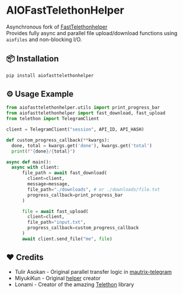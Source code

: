 # AIOFastTelethonHelper

Asynchronous fork of [FastTelethonhelper](https://github.com/MiyukiKun/FastTelethonHelper)  
Provides fully async and parallel file upload/download functions using `aiofiles` and non-blocking I/O.

## 📦 Installation
```bash
pip install aiofasttelethonhelper
```


## ⚙️ Usage Example
```python
from aiofasttelethonhelper.utils import print_progress_bar
from aiofasttelethonhelper import fast_download, fast_upload
from telethon import TelegramClient

client = TelegramClient("session", API_ID, API_HASH)

def custom_progress_callback(**kwargs):
  done, total = kwargs.get('done'), kwargs.get('total')
  print(f"{done}/{total}")

async def main():
  async with client:
      file_path = await fast_download(
        client=client, 
        message=message, 
        file_path="./downloads", # or ./downloads/file.txt
        progress_callback=print_progress_bar
      )

      file = await fast_upload(
        client=client,
        file_path="input.txt",
        progress_callback=custom_progress_callback
      )
      await client.send_file("me", file)
```

## ❤️ Credits
- Tulir Asokan - Original parallel transfer logic in [mautrix-telegram](https://github.com/mautrix/telegram)
- MiyukiKun - Original [helper](https://github.com/MiyukiKun/FastTelethonhelper) creator
- Lonami - Creator of the amazing [Telethon](https://github.com/LonamiWebs/Telethon) library
